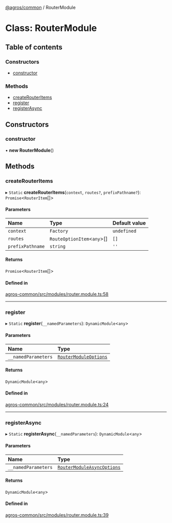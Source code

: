 [@agros/common](../index.md) / RouterModule

# Class: RouterModule

## Table of contents

### Constructors

- [constructor](RouterModule.md#constructor)

### Methods

- [createRouterItems](RouterModule.md#createrouteritems)
- [register](RouterModule.md#register)
- [registerAsync](RouterModule.md#registerasync)

## Constructors

### <a id="constructor" name="constructor"></a> constructor

• **new RouterModule**()

## Methods

### <a id="createrouteritems" name="createrouteritems"></a> createRouterItems

▸ `Static` **createRouterItems**(`context`, `routes?`, `prefixPathname?`): `Promise`<`RouterItem`[]\>

#### Parameters

| Name | Type | Default value |
| :------ | :------ | :------ |
| `context` | `Factory` | `undefined` |
| `routes` | `RouteOptionItem`<`any`\>[] | `[]` |
| `prefixPathname` | `string` | `''` |

#### Returns

`Promise`<`RouterItem`[]\>

#### Defined in

[agros-common/src/modules/router.module.ts:58](https://github.com/agrosjs/agros/blob/07185bd/packages/agros-common/src/modules/router.module.ts#L58)

___

### <a id="register" name="register"></a> register

▸ `Static` **register**(`__namedParameters`): `DynamicModule`<`any`\>

#### Parameters

| Name | Type |
| :------ | :------ |
| `__namedParameters` | [`RouterModuleOptions`](../interfaces/RouterModuleOptions.md) |

#### Returns

`DynamicModule`<`any`\>

#### Defined in

[agros-common/src/modules/router.module.ts:24](https://github.com/agrosjs/agros/blob/07185bd/packages/agros-common/src/modules/router.module.ts#L24)

___

### <a id="registerasync" name="registerasync"></a> registerAsync

▸ `Static` **registerAsync**(`__namedParameters`): `DynamicModule`<`any`\>

#### Parameters

| Name | Type |
| :------ | :------ |
| `__namedParameters` | [`RouterModuleAsyncOptions`](../interfaces/RouterModuleAsyncOptions.md) |

#### Returns

`DynamicModule`<`any`\>

#### Defined in

[agros-common/src/modules/router.module.ts:39](https://github.com/agrosjs/agros/blob/07185bd/packages/agros-common/src/modules/router.module.ts#L39)
